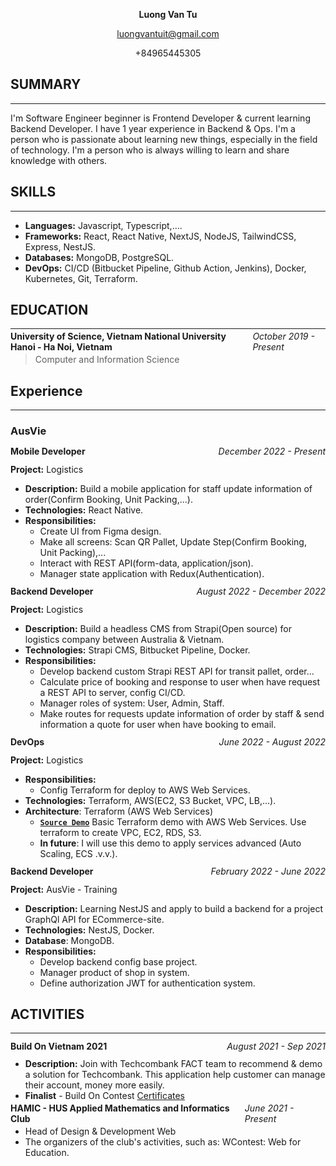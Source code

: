 <p align="center" style="font-weight: 700;">Luong Van Tu</p>
<p align="center"><a href="mailto:luongvantuit@gmail.com">luongvantuit@gmail.com</a></p>
<p align="center">+84965445305</p>

## **SUMMARY**

---

I'm Software Engineer beginner is Frontend Developer & current learning Backend Developer. I have 1 year experience in Backend & Ops. I'm a person who is passionate about learning new things, especially in the field of technology. I'm a person who is always willing to learn and share knowledge with others.

## **SKILLS**

---

- **Languages:** Javascript, Typescript,....
- **Frameworks:** React, React Native, NextJS, NodeJS, TailwindCSS, Express, NestJS.
- **Databases:** MongoDB, PostgreSQL.
- **DevOps:** CI/CD (Bitbucket Pipeline, Github Action, Jenkins), Docker, Kubernetes, Git, Terraform.

## **EDUCATION**

---

<div style="display: flex; width: 100%; justify-content: space-between; align-items: center; height: 12px;">
<p style="font-weight: 700;">University of Science, Vietnam National University Hanoi - Ha Noi, Vietnam</p><p style="font-style: italic;">October 2019 - Present</p></div>

> Computer and Information Science

## **Experience**

---

### **AusVie**

<div style="display: flex; width: 100%; justify-content: space-between; align-items: center; height: 12px;">
<p style="font-weight: 700;">Mobile Developer</p><p style="font-style: italic;">December 2022 - Present</p></div>

**Project:** Logistics

- **Description:** Build a mobile application for staff update information of order(Confirm Booking, Unit Packing,...).
- **Technologies:** React Native.
- **Responsibilities:**
  - Create UI from Figma design.
  - Make all screens: Scan QR Pallet, Update Step(Confirm Booking, Unit Packing),...
  - Interact with REST API(form-data, application/json).
  - Manager state application with Redux(Authentication).
  
<div style="display: flex; width: 100%; justify-content: space-between; align-items: center; height: 12px;">
<p style="font-weight: 700;">Backend Developer</p><p style="font-style: italic;">August 2022 - December 2022</p></div>

**Project:** Logistics

- **Description:** Build a headless CMS from Strapi(Open source) for logistics company between Australia & Vietnam.
- **Technologies:** Strapi CMS, Bitbucket Pipeline, Docker.
- **Responsibilities:**
  - Develop backend custom Strapi REST API for transit pallet, order... 
  - Calculate price of booking and response to user when have request a REST API to server, config CI/CD.
  - Manager roles of system: User, Admin, Staff.
  - Make routes for requests update information of order by staff & send information a quote for user when have booking to email.
  
<div style="display: flex; width: 100%; justify-content: space-between; align-items: center; height: 12px;">
<p style="font-weight: 700;">DevOps</p><p style="font-style: italic;">June 2022 - August 2022</p></div>

**Project:** Logistics

- **Responsibilities:**
  - Config Terraform for deploy to AWS Web Services.
- **Technologies:** Terraform, AWS(EC2, S3 Bucket, VPC, LB,...).
- **Architecture**: Terraform (AWS Web Services)
  - [**`Source Demo`**](https://github.com/luongvantuit/infrastructure-as-code) Basic Terraform demo with AWS Web Services. Use terraform to create VPC, EC2, RDS, S3.
  - **In future**: I will use this demo to apply services advanced (Auto Scaling, ECS .v.v.).

<div style="display: flex; width: 100%; justify-content: space-between; align-items: center; height: 12px;">
<p style="font-weight: 700;">Backend Developer</p><p style="font-style: italic;">February 2022 - June 2022</p></div>

**Project:** AusVie - Training

- **Description:** Learning NestJS and apply to build a backend for a project GraphQl API for ECommerce-site.
- **Technologies:** NestJS, Docker.
- **Database**: MongoDB.
- **Responsibilities:** 
  - Develop backend config base project.
  - Manager product of shop in system.
  - Define authorization JWT for authentication system.

<!-- ### **Rogo Solutions**

<div style="display: flex; width: 100%; justify-content: space-between; align-items: center; height: 12px;">
<p style="font-weight: 700;">Frontend/Full Developer</p><p style="font-style: italic;">April 2022 - Jun 2022</p></div>

**Project:** Rogo Hotel

- **Description:**
  - Rogo Hotel App Desktop is a hotel manager booking application for reception. Reception can use book hotel, check-in, check-out for customer. With this application, reception can manage hotel more easily.
  - Mobile App when customer check-in hotel, they can use this app to control device in room, order food.
- **Technologies:**
  - **Frameworks:** ReactJS, ElectronJS, MQTT, NodeJS, Express.
  - **Database:** MongoDB.
  - **Tools:** Webpack, MQTT Paho Client.
  - **Device**: Desktop (Windows, Linux, MacOS), Mobile (IPad, IPhone).
- **Responsibilities:**
  - Develop desktop application with ElectronJS, ReactJS (Render).
  - Develop mobile application with SwiftUI.

<div style="display: flex; width: 100%; justify-content: space-between; align-items: center; height: 12px;">
<p style="font-weight: 700;">Intern Frontend Developer</p><p style="font-style: italic;">March 2020 - Sep 2020</p></div>

**Project**: Rogo Partner

- **Description:** This is a website for manage sell device of partner Rogo Solutions. Admin can manage partner add new or delete partner.
- **Technologies:**
  - **Frameworks:** Flutter, NodeJS, Express.
  - **Database:** MongoDB.
  - **Tools:** Docker.
- **Responsibilities:**
  - Develop website with Flutter web. -->

## **ACTIVITIES**

---

<div style="display: flex; width: 100%; justify-content: space-between; align-items: center; height: 12px;">
<p style="font-weight: 700;">Build On Vietnam 2021</p><p style="font-style: italic;">August 2021 - Sep 2021</p></div>

- **Description:** Join with Techcombank FACT team to recommend & demo a solution for Techcombank. This application help customer can manage their account, money more easily.
- **Finalist** - Build On Contest [Certificates](https://buildonvietnam21.s3.ap-southeast-1.amazonaws.com/BOVN21+Certificates/Techcombank_FACT_Luong+Van+Tu.pdf)

<div style="display: flex; width: 100%; justify-content: space-between; align-items: center; height: 12px;">
<p style="font-weight: 700;">HAMIC - HUS Applied Mathematics and Informatics Club</p><p style="font-style: italic;">June 2021 - Present</p></div>

- Head of Design & Development Web
- The organizers of the club's activities, such as: WContest: Web for Education.
